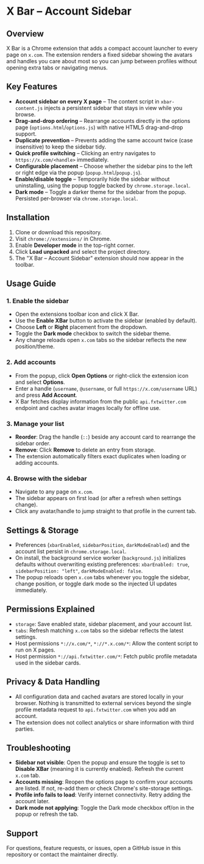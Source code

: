 # X Bar – Account Sidebar

## Overview

X Bar is a Chrome extension that adds a compact account launcher to every page on `x.com`. The extension renders a fixed sidebar showing the avatars and handles you care about most so you can jump between profiles without opening extra tabs or navigating menus.

## Key Features

- **Account sidebar on every X page** – The content script in `xbar-content.js` injects a persistent sidebar that stays in view while you browse.
- **Drag-and-drop ordering** – Rearrange accounts directly in the options page (`options.html`/`options.js`) with native HTML5 drag-and-drop support.
- **Duplicate prevention** – Prevents adding the same account twice (case insensitive) to keep the sidebar tidy.
- **Quick profile switching** – Clicking an entry navigates to `https://x.com/<handle>` immediately.
- **Configurable placement** – Choose whether the sidebar pins to the left or right edge via the popup (`popup.html`/`popup.js`).
- **Enable/disable toggle** – Temporarily hide the sidebar without uninstalling, using the popup toggle backed by `chrome.storage.local`.
- **Dark mode** – Toggle a darker theme for the sidebar from the popup. Persisted per-browser via `chrome.storage.local`.

## Installation

1. Clone or download this repository.
2. Visit `chrome://extensions/` in Chrome.
3. Enable **Developer mode** in the top-right corner.
4. Click **Load unpacked** and select the project directory.
5. The "X Bar – Account Sidebar" extension should now appear in the toolbar.

## Usage Guide

### 1. Enable the sidebar

- Open the extensions toolbar icon and click X Bar.
- Use the **Enable XBar** button to activate the sidebar (enabled by default).
- Choose **Left** or **Right** placement from the dropdown.
- Toggle the **Dark mode** checkbox to switch the sidebar theme.
- Any change reloads open `x.com` tabs so the sidebar reflects the new position/theme.

### 2. Add accounts

- From the popup, click **Open Options** or right-click the extension icon and select **Options**.
- Enter a handle (`username`, `@username`, or full `https://x.com/username` URL) and press **Add Account**.
- X Bar fetches display information from the public `api.fxtwitter.com` endpoint and caches avatar images locally for offline use.

### 3. Manage your list

- **Reorder**: Drag the handle (`::`) beside any account card to rearrange the sidebar order.
- **Remove**: Click **Remove** to delete an entry from storage.
- The extension automatically filters exact duplicates when loading or adding accounts.

### 4. Browse with the sidebar

- Navigate to any page on `x.com`.
- The sidebar appears on first load (or after a refresh when settings change).
- Click any avatar/handle to jump straight to that profile in the current tab.

## Settings & Storage

- Preferences (`xbarEnabled`, `sidebarPosition`, `darkModeEnabled`) and the account list persist in `chrome.storage.local`.
- On install, the background service worker (`background.js`) initializes defaults without overwriting existing preferences: `xbarEnabled: true`, `sidebarPosition: "left"`, `darkModeEnabled: false`.
- The popup reloads open `x.com` tabs whenever you toggle the sidebar, change position, or toggle dark mode so the injected UI updates immediately.

## Permissions Explained

- `storage`: Save enabled state, sidebar placement, and your account list.
- `tabs`: Refresh matching `x.com` tabs so the sidebar reflects the latest settings.
- Host permissions `*://x.com/*`, `*://*.x.com/*`: Allow the content script to run on X pages.
- Host permission `*://api.fxtwitter.com/*`: Fetch public profile metadata used in the sidebar cards.

## Privacy & Data Handling

- All configuration data and cached avatars are stored locally in your browser. Nothing is transmitted to external services beyond the single profile metadata request to `api.fxtwitter.com` when you add an account.
- The extension does not collect analytics or share information with third parties.

## Troubleshooting

- **Sidebar not visible**: Open the popup and ensure the toggle is set to **Disable XBar** (meaning it is currently enabled). Refresh the current `x.com` tab.
- **Accounts missing**: Reopen the options page to confirm your accounts are listed. If not, re-add them or check Chrome's site-storage settings.
- **Profile info fails to load**: Verify internet connectivity. Retry adding the account later.
- **Dark mode not applying**: Toggle the Dark mode checkbox off/on in the popup or refresh the tab.

## Support

For questions, feature requests, or issues, open a GitHub issue in this repository or contact the maintainer directly.

